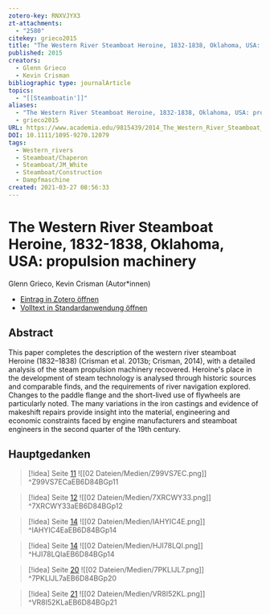 ```yaml
---
zotero-key: RNXVJYX3
zt-attachments:
  - "2580"
citekey: grieco2015
title: "The Western River Steamboat Heroine, 1832-1838, Oklahoma, USA: propulsion machinery"
published: 2015
creators:
  - Glenn Grieco
  - Kevin Crisman
bibliographic type: journalArticle
topics:
  - "[[Steamboatin']]"
aliases:
  - "The Western River Steamboat Heroine, 1832-1838, Oklahoma, USA: propulsion machinery"
  - grieco2015
URL: https://www.academia.edu/9815439/2014_The_Western_River_Steamboat_Heroine_1832_1838_Oklahoma_USA_Propulsion_Machinery_International_Journal_of_Nautical_Archaeology_First_author_with_Glenn_Grieco
DOI: 10.1111/1095-9270.12079
tags:
  - Western_rivers
  - Steamboat/Chaperon
  - Steamboat/JM_White
  - Steamboat/Construction
  - Dampfmaschine
created: 2021-03-27 08:56:33
---
```

# The Western River Steamboat Heroine, 1832-1838, Oklahoma, USA: propulsion machinery
Glenn Grieco, Kevin Crisman (Autor\*innen)

- [Eintrag in Zotero öffnen](zotero://select/library/items/RNXVJYX3) 
- [Volltext in Standardanwendung öffnen](<file:///C:/Users/mittelba/Zotero/miba/storage/EB6D84BG/Crisman_Grieco_2015_The%20Western%20River%20Steamboat%20Heroine,%201832%E2%80%931838,%20Oklahoma,%20USA.pdf>)
 
## Abstract
This paper completes the description of the western river steamboat Heroine (1832–1838) (Crisman et al. 2013b; Crisman, 2014), with a detailed analysis of the steam propulsion machinery recovered. Heroine's place in the development of steam technology is analysed through historic sources and comparable finds, and the requirements of river navigation explored. Changes to the paddle flange and the short-lived use of flywheels are particularly noted. The many variations in the iron castings and evidence of makeshift repairs provide insight into the material, engineering and economic constraints faced by engine manufacturers and steamboat engineers in the second quarter of the 19th century.

## Hauptgedanken
> [!idea]  Seite [11](zotero://open-pdf/library/items/EB6D84BG?page=11&annotation=Z99VS7EC)
> ![[02 Dateien/Medien/Z99VS7EC.png]]
> ^Z99VS7ECaEB6D84BGp11

> [!idea]  Seite [12](zotero://open-pdf/library/items/EB6D84BG?page=12&annotation=7XRCWY33)
> ![[02 Dateien/Medien/7XRCWY33.png]]
> ^7XRCWY33aEB6D84BGp12

> [!idea]  Seite [14](zotero://open-pdf/library/items/EB6D84BG?page=14&annotation=IAHYIC4E)
> ![[02 Dateien/Medien/IAHYIC4E.png]]
> ^IAHYIC4EaEB6D84BGp14

> [!idea]  Seite [14](zotero://open-pdf/library/items/EB6D84BG?page=14&annotation=HJI78LQI)
> ![[02 Dateien/Medien/HJI78LQI.png]]
> ^HJI78LQIaEB6D84BGp14

> [!idea]  Seite [20](zotero://open-pdf/library/items/EB6D84BG?page=20&annotation=7PKLIJL7)
> ![[02 Dateien/Medien/7PKLIJL7.png]]
> ^7PKLIJL7aEB6D84BGp20

> [!idea]  Seite [21](zotero://open-pdf/library/items/EB6D84BG?page=21&annotation=VR8I52KL)
> ![[02 Dateien/Medien/VR8I52KL.png]]
> ^VR8I52KLaEB6D84BGp21

